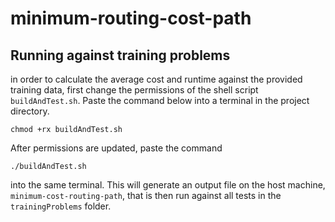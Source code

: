 # minimum-routing-cost-path

## Running against training problems
in order to calculate the average cost and runtime against the provided training data, first change the permissions of the shell script `buildAndTest.sh`. Paste the command below into a terminal in the project directory.

```
chmod +rx buildAndTest.sh
```
After permissions are updated, paste the command
```
./buildAndTest.sh
```
into the same terminal.
This will generate an output file on the host machine, `minimum-cost-routing-path`, that is then run against all tests in the `trainingProblems` folder.
